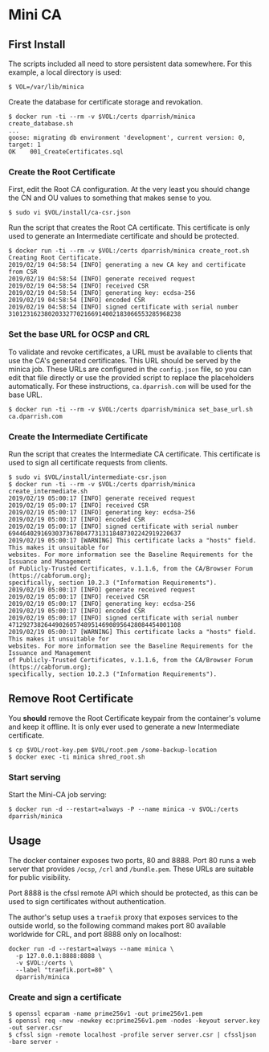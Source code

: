 # Mini CA

## First Install

The scripts included all need to store persistent data somewhere. For this example, a local directory is used:

```shell
$ VOL=/var/lib/minica
```

Create the database for certificate storage and revokation.

```shell
$ docker run -ti --rm -v $VOL:/certs dparrish/minica create_database.sh
...
goose: migrating db environment 'development', current version: 0, target: 1
OK    001_CreateCertificates.sql
```

### Create the Root Certificate

First, edit the Root CA configuration. At the very least you should change the CN and OU values to something that makes sense to you.

```shell
$ sudo vi $VOL/install/ca-csr.json
```

Run the script that creates the Root CA certificate. This certificate is only used to generate an Intermediate certificate and should be protected.

```shell
$ docker run -ti --rm -v $VOL:/certs dparrish/minica create_root.sh
Creating Root Certificate.
2019/02/19 04:58:54 [INFO] generating a new CA key and certificate from CSR
2019/02/19 04:58:54 [INFO] generate received request
2019/02/19 04:58:54 [INFO] received CSR
2019/02/19 04:58:54 [INFO] generating key: ecdsa-256
2019/02/19 04:58:54 [INFO] encoded CSR
2019/02/19 04:58:54 [INFO] signed certificate with serial number 310123162380203327702166914002183066553285968238
```

### Set the base URL for OCSP and CRL

To validate and revoke certificates, a URL must be available to clients that use the CA's generated certificates. This URL should be served by the minica job. These URLs are configured in the `config.json` file, so you can edit that file directly or use the provided script to replace the placeholders automatically. For these instructions, `ca.dparrish.com` will be used for the base URL.

```shell
$ docker run -ti --rm -v $VOL:/certs dparrish/minica set_base_url.sh ca.dparrish.com
```

### Create the Intermediate Certificate

Run the script that creates the Intermediate CA certificate. This certificate is used to sign all certificate requests from clients.

```shell
$ sudo vi $VOL/install/intermediate-csr.json
$ docker run -ti --rm -v $VOL:/certs dparrish/minica create_intermediate.sh
2019/02/19 05:00:17 [INFO] generate received request
2019/02/19 05:00:17 [INFO] received CSR
2019/02/19 05:00:17 [INFO] generating key: ecdsa-256
2019/02/19 05:00:17 [INFO] encoded CSR
2019/02/19 05:00:17 [INFO] signed certificate with serial number 694464029169303736780477313118487302242919220637
2019/02/19 05:00:17 [WARNING] This certificate lacks a "hosts" field. This makes it unsuitable for
websites. For more information see the Baseline Requirements for the Issuance and Management
of Publicly-Trusted Certificates, v.1.1.6, from the CA/Browser Forum (https://cabforum.org);
specifically, section 10.2.3 ("Information Requirements").
2019/02/19 05:00:17 [INFO] generate received request
2019/02/19 05:00:17 [INFO] received CSR
2019/02/19 05:00:17 [INFO] generating key: ecdsa-256
2019/02/19 05:00:17 [INFO] encoded CSR
2019/02/19 05:00:17 [INFO] signed certificate with serial number 471292738264490260574895146908956428084454001108
2019/02/19 05:00:17 [WARNING] This certificate lacks a "hosts" field. This makes it unsuitable for
websites. For more information see the Baseline Requirements for the Issuance and Management
of Publicly-Trusted Certificates, v.1.1.6, from the CA/Browser Forum (https://cabforum.org);
specifically, section 10.2.3 ("Information Requirements").
```

## Remove Root Certificate

You **should** remove the Root Certificate keypair from the container's volume and keep it offline. It is only ever used to generate a new Intermediate certificate.

```shell
$ cp $VOL/root-key.pem $VOL/root.pem /some-backup-location
$ docker exec -ti minica shred_root.sh
```

### Start serving

Start the Mini-CA job serving:

```shell
$ docker run -d --restart=always -P --name minica -v $VOL:/certs dparrish/minica
```

## Usage

The docker container exposes two ports, 80 and 8888. Port 80 runs a web server that provides `/ocsp`, `/crl` and `/bundle.pem`. These URLs are suitable for public visibility.

Port 8888 is the cfssl remote API which should be protected, as this can be used to sign certificates without authentication.

The author's setup uses a `traefik` proxy that exposes services to the outside world, so the following command makes port 80 available worldwide for CRL, and port 8888 only on localhost:

```shell
docker run -d --restart=always --name minica \
  -p 127.0.0.1:8888:8888 \
  -v $VOL:/certs \
  --label "traefik.port=80" \
  dparrish/minica
```

### Create and sign a certificate

```shell
$ openssl ecparam -name prime256v1 -out prime256v1.pem
$ openssl req -new -newkey ec:prime256v1.pem -nodes -keyout server.key -out server.csr
$ cfssl sign -remote localhost -profile server server.csr | cfssljson -bare server -
```

